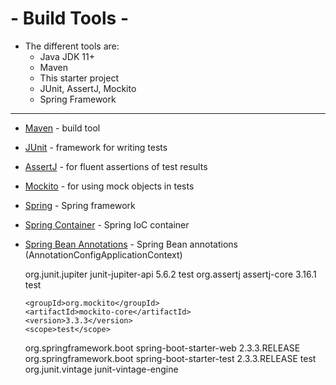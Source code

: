 # - Build Tools -

* The different tools are:
  * Java JDK 11+
  * Maven
  * This starter project
  * JUnit, AssertJ, Mockito
  * Spring Framework
  
----
* [Maven](https://maven.apache.org/what-is-maven.html) - build tool
* [JUnit](https://junit.org/junit5/) - framework for writing tests
* [AssertJ](https://assertj.github.io/doc/) - for fluent assertions of test results
* [Mockito](https://site.mockito.org/) - for using mock objects in tests
* [Spring](https://spring.io/projects/spring-framework) - Spring framework
* [Spring Container](https://www.baeldung.com/inversion-control-and-dependency-injection-in-spring) - Spring IoC container
* [Spring Bean Annotations](https://www.baeldung.com/spring-application-context) - Spring Bean annotations (AnnotationConfigApplicationContext)


    <dependency>
      <groupId>org.junit.jupiter</groupId>
      <artifactId>junit-jupiter-api</artifactId>
      <version>5.6.2</version>
      <scope>test</scope>
    </dependency>

    <dependency>
      <groupId>org.assertj</groupId>
      <artifactId>assertj-core</artifactId>
      <version>3.16.1</version>
      <scope>test</scope>
    </dependency>

    <dependency>
    
      <groupId>org.mockito</groupId>
      <artifactId>mockito-core</artifactId>
      <version>3.3.3</version>
      <scope>test</scope>
    </dependency>

    <dependency>
      <groupId>org.springframework.boot</groupId>
      <artifactId>spring-boot-starter-web</artifactId>
      <version>2.3.3.RELEASE</version>
    </dependency>

    <dependency>
      <groupId>org.springframework.boot</groupId>
      <artifactId>spring-boot-starter-test</artifactId>
      <version>2.3.3.RELEASE</version>
      <scope>test</scope>
      <exclusions>
        <exclusion>
          <groupId>org.junit.vintage</groupId>
          <artifactId>junit-vintage-engine</artifactId>
        </exclusion>
      </exclusions>
    </dependency>

